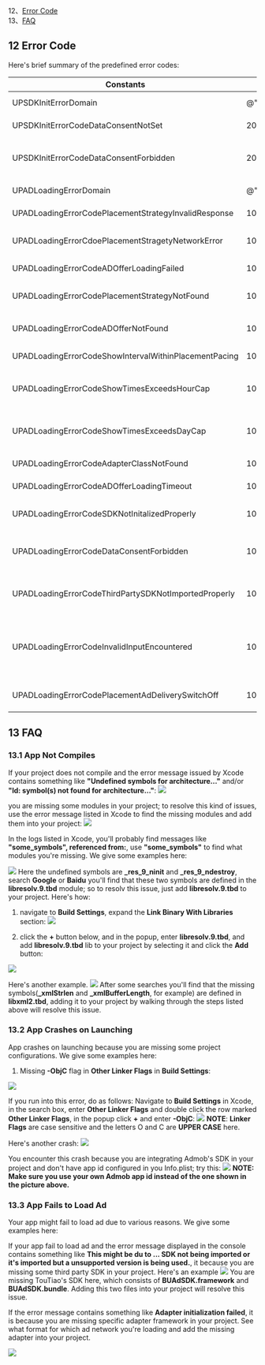 12、[Error Code](#12)<br>
13、[FAQ](#13)<br>

## <h2 id='12'>12 Error Code</h2>
Here's brief summary of the predefined error codes:

|Constants|Value|Note|
|---|---|---|
| UPSDKInitErrorDomain |@"UpArpuSDKInitErrorDomain.com.uparpu"|SDK Initialization Error Domain|
| UPSDKInitErrorCodeDataConsentNotSet | 2001 |GDPR consent not set|
| UPSDKInitErrorCodeDataConsentForbidden | 2002 |Initializztion failed due to GDPR being set to forbidden|
| UPADLoadingErrorDomain |@"UPNativeADLoadingErrorDomain.com.uparpu"|Ad loading error domain|
| UPADLoadingErrorCodePlacementStrategyInvalidResponse | 1001 |Placement strategy invalid|
| UPADLoadingErrorCdoePlacementStragetyNetworkError| 1002 |Placement strategy loading error|
| UPADLoadingErrorCodeADOfferLoadingFailed | 1003 |Third party SDK ad loading error|
| UPADLoadingErrorCodePlacementStrategyNotFound | 1004 |Placement Strategy not found|
| UPADLoadingErrorCodeADOfferNotFound | 1005 |No ad found when trying to show ad|
| UPADLoadingErrorCodeShowIntervalWithinPlacementPacing | 1006 |Ad show/request too frequent|
| UPADLoadingErrorCodeShowTimesExceedsHourCap | 1007 |Ad show/request too many time within the same hour|
| UPADLoadingErrorCodeShowTimesExceedsDayCap | 1008 |Ad show/request too many time within the same day|
| UPADLoadingErrorCodeAdapterClassNotFound | 1009 |Adapter not imported|
| UPADLoadingErrorCodeADOfferLoadingTimeout | 10010 |Ad loading timeout|
| UPADLoadingErrorCodeSDKNotInitalizedProperly | 1011 |SDK not initialized properly|
| UPADLoadingErrorCodeDataConsentForbidden | 1012 |Ad loading failed due to GDPR being set to forbidden|
| UPADLoadingErrorCodeThirdPartySDKNotImportedProperly | 1013 |Third party SDK not imported or wrong version's being used|
| UPADLoadingErrorCodeInvalidInputEncountered| 1014 |Invalid parameters encountered(App ID、App Key orPlacement ID being nil)|
| UPADLoadingErrorCodePlacementAdDeliverySwitchOff | 1015 |Ad delivery not turned on for the placement|

## <h2 id='13'>13 FAQ</h2>
### 13.1 App Not Compiles
If your project does not compile and the error message issued by Xcode contains something like **"Undefined symbols for architecture..."** and/or **"ld: symbol(s) not found for architecture..."**:
![](Undefined_Symbols_Errors.png)

you are missing some modules in your project; to resolve this kind of issues, use the error message listed in Xcode to find the missing modules and add them into your project:
![](referenced_symbols.png)

In the logs listed in Xcode, you'll probably find messages like **"some_symbols", referenced from:**, use **"some_symbols"** to find what modules you're missing. We give some examples here:

![](_res_9_ninit.png)
Here the undefined symbols are **\_res\_9\_ninit** and **\_res\_9\_ndestroy**, search **Google** or **Baidu** you'll find that these two symbols are defined in the **libresolv.9.tbd** module; so to resolv this issue, just add **libresolv.9.tbd** to your project. Here's how:

1) navigate to **Build Settings**, expand the **Link Binary With Libraries** section: 
![](Build_setting_Link_Binary.png)

2) click the **+** button below, and in the popup, enter **libresolv.9.tbd**, and add **libresolv.9.tbd** lib to your project by selecting it and click the **Add** button:

![](Adding_res9.png)

Here's another example.
![](xml_error.png)
After some searches you'll find that the missing symbols(**\_xmlStrlen** and **\_xmlBufferLength**, for example) are defined in **libxml2.tbd**, adding it to your project by walking through the steps listed above will resolve this issue.

### 13.2 App Crashes on Launching
App crashes on launching because you are missing some project configurations. We give some examples here:

1) Missing **-ObjC** flag in **Other Linker Flags** in **Build Settings**:

![](unrecognized_selector_error.jpg)

If you run into this error, do as follows:
Navigate to **Build Settings** in Xcode, in the search box, enter **Other Linker Flags** and double click the row marked **Other Linker Flags**, in the popup click **+** and enter **-ObjC**:
![](Other_Linker_Flags.png)
**NOTE**: **Linker Flags** are case sensitive and the letters O and C are **UPPER CASE** here. 

Here's another crash:
![](Admob_app_id_error.jpeg)

You encounter this crash because you are integrating Admob's SDK in your project and don't have app id configured in you Info.plist; try this:
![](Admob_Update_Infoplist.png)
**NOTE: Make sure you use your own Admob app id instead of the one shown in the picture above.**

### 13.3 App Fails to Load Ad
Your app might fail to load ad due to various reasons. We give some examples here:

If your app fail to load ad and the error message displayed in the console contains something like **This might be du to ... SDK not being imported or it's imported but a unsupported version is being used.**, it because you are missing some third party SDK in your project. 
Here's an example
![](Missing_SDK.png)
You are missing TouTiao's SDK here, which consists of **BUAdSDK.framework** and **BUAdSDK.bundle**. Adding this two files into your project will resolve this issue.

If the error message contains something like **Adapter initialization failed**, it is because you are missing specific adapter framework in your project. See what format for which ad network you're loading and add the missing adapter into your project.

![](Adapter_Missing.png)
